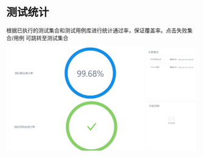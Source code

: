 # 测试统计

根据已执行的测试集合和测试用例库进行统计通过率，保证覆盖率。点击失败集合/用例 可跳转至测试集合

<img src="./images/usage/teststats.png"  />
